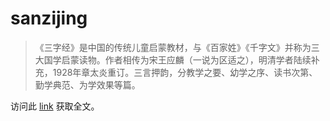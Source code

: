 # sanzijing

>  《三字经》是中国的传统儿童启蒙教材，与《百家姓》《千字文》并称为三大国学启蒙读物。作者相传为宋王应麟（一说为区适之），明清学者陆续补充，1928年章太炎重订。三言押韵，分教学之要、幼学之序、读书次第、勤学典范、为学效果等篇。

访问此 [link](https://wingbo.github.io/sanzijing/) 获取全文。

